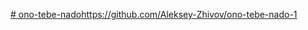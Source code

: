 [# ono-tebe-nado](https://github.com/Aleksey-Zhivov/ono-tebe-nado-1)https://github.com/Aleksey-Zhivov/ono-tebe-nado-1
